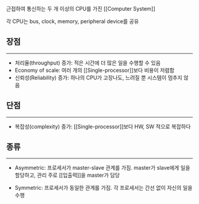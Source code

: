
근접하여 통신하는 두 개 이상의 CPU를 가진 [[Computer System]]

각 CPU는 bus, clock, memory, peripheral device를 공유

## **장점**
---
+ 처리율(throughput) 증가: 적은 시간에 더 많은 일을 수행할 수 있음
+ Economy of scale: 여러 개의 [[Single-processor]]보다 비용이 저렴함
+ 신뢰성(Reliability) 증가: 하나의 CPU가 고장나도, 느려질 뿐 시스템이 멈추지 않음

## **단점**
---
+ 복잡성(complexity) 증가: [[Single-processor]]보다 HW, SW 적으로 복잡하다


## **종류**
---
+ Asymmetric: 프로세서가 master-slave 관계를 가짐. master가 slave에게 일을 할당하고, 관리
			  주로 [[입출력]]을 master가 담당
			  
+ Symmetric: 프로세서가 동일한 관계를 가짐. 각 프로세서는 간선 없이 자신의 일을 수행